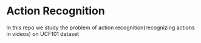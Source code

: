 # Action Recognition
In this repo we study the problem of action recognition(recognizing actions in videos) on UCF101 dataset


